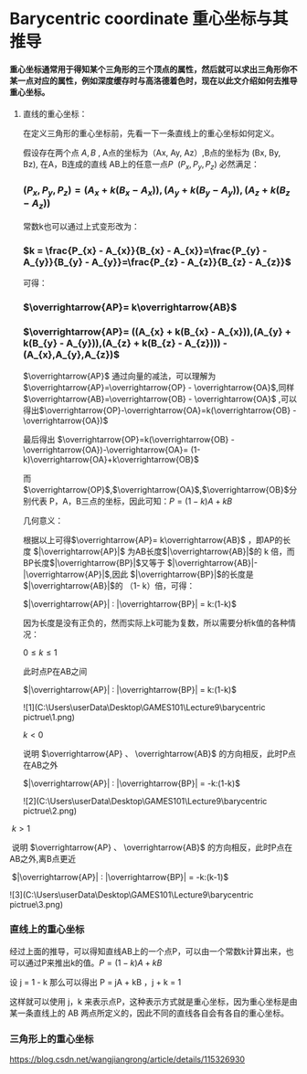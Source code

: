 # Barycentric coordinate 重心坐标与其推导



#### 重心坐标通常用于得知某个三角形的三个顶点的属性，然后就可以求出三角形你不某一点对应的属性，例如深度缓存时与高洛德着色时，现在以此文介绍如何去推导重心坐标。



1. 直线的重心坐标：

   在定义三角形的重心坐标前，先看一下一条直线上的重心坐标如何定义。

   假设存在两个点 $A,B$ , A点的坐标为（Ax, Ay, Az）,B点的坐标为 (Bx, By, Bz), 在A，B连成的直线 AB上的任意一点$P \ \ (P_{x}, P_{y},P_{z})$ 必然满足：

   ### $(P_{x}, P_{y},P_{z})= (A_{x} + k(B_{x} - A_{x})),(A_{y} + k(B_{y} - A_{y})),(A_{z} + k(B_{z} - A_{z}))$

   常数k也可以通过上式变形改为：

   ### $k = \frac{P_{x} - A_{x}}{B_{x} - A_{x}}=\frac{P_{y} - A_{y}}{B_{y} - A_{y}}=\frac{P_{z} - A_{z}}{B_{z} - A_{z}}$

   可得：

   ### $\overrightarrow{AP}= k\overrightarrow{AB}$

   ### $\overrightarrow{AP}= ((A_{x} + k(B_{x} - A_{x})),(A_{y} + k(B_{y} - A_{y})),(A_{z} + k(B_{z} - A_{z}))) - (A_{x},A_{y},A_{z})$

   

   $\overrightarrow{AP}$ 通过向量的减法，可以理解为 $\overrightarrow{AP}=\overrightarrow{OP} - \overrightarrow{OA}$,同样 $\overrightarrow{AB}=\overrightarrow{OB} - \overrightarrow{OA}$ ,可以得出$\overrightarrow{OP}-\overrightarrow{OA}=k(\overrightarrow{OB} - \overrightarrow{OA})$

   最后得出 $\overrightarrow{OP}=k(\overrightarrow{OB} - \overrightarrow{OA})-\overrightarrow{OA}= (1-k)\overrightarrow{OA}+k\overrightarrow{OB}$

   而 $\overrightarrow{OP}$,$\overrightarrow{OA}$,$\overrightarrow{OB}$分别代表 P，A，B三点的坐标，因此可知：$P = (1-k)A+kB$

   

   几何意义：

   根据以上可得$\overrightarrow{AP}= k\overrightarrow{AB}$ ，即AP的长度 $|\overrightarrow{AP}|$ 为AB长度$|\overrightarrow{AB}|$的 k 倍，而 BP长度$|\overrightarrow{BP}|$又等于 $|\overrightarrow{AB}|- |\overrightarrow{AP}|$,因此  $|\overrightarrow{BP}|$的长度是 $|\overrightarrow{AB}|$的 （1- k）倍，可得：

    $|\overrightarrow{AP}| : |\overrightarrow{BP}| = k:(1-k)$

   

   因为长度是没有正负的，然而实际上k可能为复数，所以需要分析k值的各种情况：

   

   $0 \le k \le 1$

   此时点P在AB之间

    $|\overrightarrow{AP}| : |\overrightarrow{BP}| = k:(1-k)$

   ![1](C:\Users\userData\Desktop\GAMES101\Lecture9\barycentric pictrue\1.png)

   $k \lt 0$

   说明 $\overrightarrow{AP} 、 \overrightarrow{AB}$ 的方向相反，此时P点在AB之外

   $|\overrightarrow{AP}| : |\overrightarrow{BP}| = -k:(1-k)$

   ![2](C:\Users\userData\Desktop\GAMES101\Lecture9\barycentric pictrue\2.png)

​	$k \gt 1$

​	说明 $\overrightarrow{AP} 、 \overrightarrow{AB}$ 的方向相反，此时P点在AB之外,离B点更近

​	$|\overrightarrow{AP}| : |\overrightarrow{BP}| = -k:(k-1)$

![3](C:\Users\userData\Desktop\GAMES101\Lecture9\barycentric pictrue\3.png)





### 直线上的重心坐标

经过上面的推导，可以得知直线AB上的一个点P，可以由一个常数k计算出来，也可以通过P来推出k的值。$P = (1-k)A+kB$

设 j = 1 - k 那么可以得出 P = jA + kB ，j + k = 1

这样就可以使用 j，k 来表示点P，这种表示方式就是重心坐标，因为重心坐标是由某一条直线上的 AB 两点所定义的，因此不同的直线各自会有各自的重心坐标。







### 三角形上的重心坐标

https://blog.csdn.net/wangjiangrong/article/details/115326930